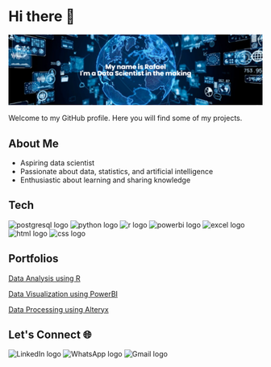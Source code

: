 # Hi there 👋

[![MasterHead](https://github.com/rafaelpd887/rafaelpd887/blob/main/banners/banner%20(5).png)](https://github.com/rafaelpd887)

Welcome to my GitHub profile. Here you will find some of my projects.

## About Me

- Aspiring data scientist
- Passionate about data, statistics, and artificial intelligence
- Enthusiastic about learning and sharing knowledge

## Tech

<div align="left">
  <img src="https://img.shields.io/badge/PostgreSQL-4169E1?logo=postgresql&logoColor=white&style=for-the-badge" height="25" alt="postgresql logo"  />
  <img src="https://img.shields.io/badge/Python-FFD43B?style=for-the-badge&logo=python&logoColor=blue" height="25" alt="python logo"  />
  <img src="https://img.shields.io/badge/R-276DC3?logo=r&logoColor=white&style=for-the-badge" height="25" alt="r logo"  />
  <img src="https://img.shields.io/badge/PowerBI-F2C811?style=for-the-badge&logo=Power%20BI&logoColor=white" height="25" alt="powerbi logo"  />
  <img src="https://img.shields.io/badge/Microsoft_Excel-217346?style=for-the-badge&logo=microsoft-excel&logoColor=white" height="25" alt="excel logo"  />
  <img src="https://img.shields.io/badge/HTML5-E34F26?style=for-the-badge&logo=html5&logoColor=white" height="25" alt="html logo"  />
  <img src="https://img.shields.io/badge/CSS3-1572B6?style=for-the-badge&logo=css3&logoColor=white" height="25" alt="css logo"  />
</div>

## Portfolios

[Data Analysis using R](https://rafaelpd.netlify.app)

[Data Visualization using PowerBI](https://sites.google.com/view/rafaelpd)

[Data Processing using Alteryx](https://community.alteryx.com/t5/user/viewprofilepage/user-id/605140)
<!--
## Tech Skills
<img width="12" />
<p align="center">
  <a href="https://www.python.org" target="_blank"> 
    <img src="https://github.com/devicons/devicon/blob/master/icons/python/python-original-wordmark.svg" alt="python" width="40" height="40"/> 
  </a> 
  <a href="https://www.r-project.org/" target="_blank"> 
    <img src="https://github.com/devicons/devicon/blob/master/icons/r/r-original.svg" alt="r" width="40" height="40"/> 
  </a> 
  <a href="https://www.w3schools.com/sql/" target="_blank"> 
    <img src="https://github.com/devicons/devicon/blob/master/icons/postgresql/postgresql-original-wordmark.svg" alt="sql" width="40" height="40"/> 
  </a> 
<a href="https://www.w3schools.com/html/" target="_blank"> 
    <img src="https://github.com/devicons/devicon/blob/master/icons/html5/html5-original-wordmark.svg" alt="html" width="40" height="40"/> 
  </a>
  <a href="https://www.w3schools.com/css/" target="_blank"> 
    <img src="https://github.com/devicons/devicon/blob/master/icons/css3/css3-original-wordmark.svg" alt="css" width="40" height="40"/> 
  </a>
</p>
-->

## Let's Connect 🌐

<div align="left">
  <href="https://linkedin.com/in/rafael-domingues-8a17011b2/" target="_blank">
    <img src="https://img.shields.io/badge/LinkedIn-0077B5?style=for-the-badge&logo=linkedin&logoColor=white" height="25" alt="LinkedIn logo" />
  <href="https://wa.me/5531998636973" target="_blank">
    <img src="https://img.shields.io/badge/WhatsApp-25D366?style=for-the-badge&logo=WhatsApp&logoColor=white" height="25" alt="WhatsApp logo" />
  <href="mailto:rafaelpdomingues887@gmail.com" target="_blank">
    <img src="https://img.shields.io/badge/Gmail-D14836?style=for-the-badge&logo=gmail&logoColor=white" height="25" alt="Gmail logo" />
</div>
<!--
## Stats
<p align="left">
 <a href="https://git.io/streak-stats"><img src="https://github-readme-streak-stats.herokuapp.com?user=rafaelpd887&theme=transparent" alt="GitHub Streak" /></a>
</p>

<!--
**rafaelpd887/rafaelpd887** is a ✨ _special_ ✨ repository because its `README.md` (this file) appears on your GitHub profile.

Here are some ideas to get you started:

- 🔭 I’m currently working on ...
- 🌱 I’m currently learning ...
- 👯 I’m looking to collaborate on ...
- 🤔 I’m looking for help with ...
- 💬 Ask me about ...
- 📫 How to reach me: ...
- 😄 Pronouns: ...
- ⚡ Fun fact: ...
-->

